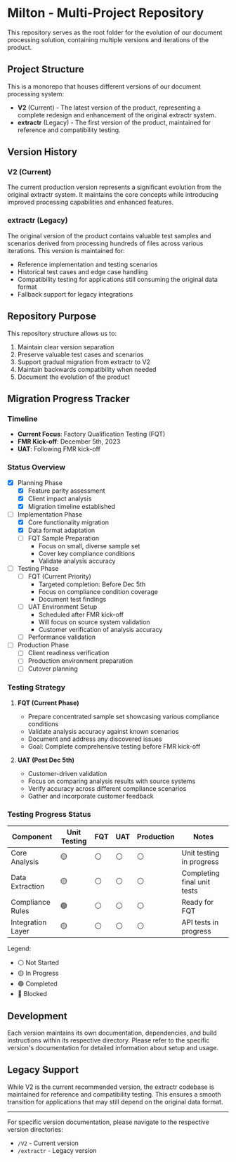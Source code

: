 # Milton - Multi-Project Repository

This repository serves as the root folder for the evolution of our document processing solution, containing multiple versions and iterations of the product.

## Project Structure

This is a monorepo that houses different versions of our document processing system:

- **V2** (Current) - The latest version of the product, representing a complete redesign and enhancement of the original extractr system.
- **extractr** (Legacy) - The first version of the product, maintained for reference and compatibility testing.

## Version History

### V2 (Current)
The current production version represents a significant evolution from the original extractr system. It maintains the core concepts while introducing improved processing capabilities and enhanced features.

### extractr (Legacy)
The original version of the product contains valuable test samples and scenarios derived from processing hundreds of files across various iterations. This version is maintained for:
- Reference implementation and testing scenarios
- Historical test cases and edge case handling
- Compatibility testing for applications still consuming the original data format
- Fallback support for legacy integrations

## Repository Purpose

This repository structure allows us to:
1. Maintain clear version separation
2. Preserve valuable test cases and scenarios
3. Support gradual migration from extractr to V2
4. Maintain backwards compatibility when needed
5. Document the evolution of the product

## Migration Progress Tracker

### Timeline
- **Current Focus**: Factory Qualification Testing (FQT)
- **FMR Kick-off**: December 5th, 2023
- **UAT**: Following FMR kick-off

### Status Overview
- [x] Planning Phase
  - [x] Feature parity assessment
  - [x] Client impact analysis
  - [x] Migration timeline established
- [ ] Implementation Phase
  - [x] Core functionality migration
  - [x] Data format adaptation
  - [ ] FQT Sample Preparation
    - Focus on small, diverse sample set
    - Cover key compliance conditions
    - Validate analysis accuracy
- [ ] Testing Phase
  - [ ] FQT (Current Priority)
    - Targeted completion: Before Dec 5th
    - Focus on compliance condition coverage
    - Document test findings
  - [ ] UAT Environment Setup
    - Scheduled after FMR kick-off
    - Will focus on source system validation
    - Customer verification of analysis accuracy
  - [ ] Performance validation
- [ ] Production Phase
  - [ ] Client readiness verification
  - [ ] Production environment preparation
  - [ ] Cutover planning

### Testing Strategy
1. **FQT (Current Phase)**
   - Prepare concentrated sample set showcasing various compliance conditions
   - Validate analysis accuracy against known scenarios
   - Document and address any discovered issues
   - Goal: Complete comprehensive testing before FMR kick-off

2. **UAT (Post Dec 5th)**
   - Customer-driven validation
   - Focus on comparing analysis results with source systems
   - Verify accuracy across different compliance scenarios
   - Gather and incorporate customer feedback

### Testing Progress Status
| Component | Unit Testing | FQT | UAT | Production | Notes |
|-----------|--------------|-----|-----|------------|-------|
| Core Analysis | 🟡 | ⚪ | ⚪ | ⚪ | Unit testing in progress |
| Data Extraction | 🟡 | ⚪ | ⚪ | ⚪ | Completing final unit tests |
| Compliance Rules | 🟢 | ⚪ | ⚪ | ⚪ | Ready for FQT |
| Integration Layer | 🟡 | ⚪ | ⚪ | ⚪ | API tests in progress |

Legend:
- ⚪ Not Started
- 🟡 In Progress
- 🟢 Completed
- 🔴 Blocked

## Development

Each version maintains its own documentation, dependencies, and build instructions within its respective directory. Please refer to the specific version's documentation for detailed information about setup and usage.

## Legacy Support

While V2 is the current recommended version, the extractr codebase is maintained for reference and compatibility testing. This ensures a smooth transition for applications that may still depend on the original data format.

---

For specific version documentation, please navigate to the respective version directories:
- `/V2` - Current version
- `/extractr` - Legacy version 